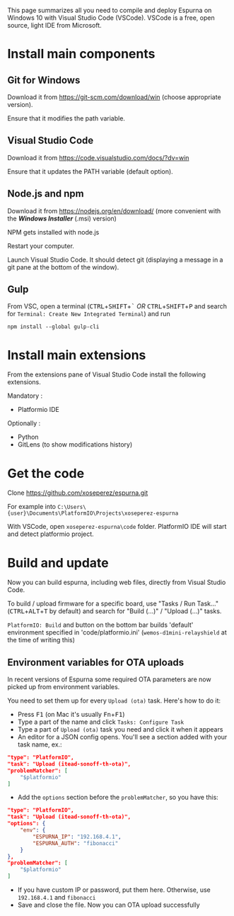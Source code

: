 This page summarizes all you need to compile and deploy Espurna on Windows 10 with Visual Studio Code (VSCode). VSCode is a free, open source, light IDE from Microsoft.

# Install main components

## Git for Windows

Download it from https://git-scm.com/download/win (choose appropriate version).

Ensure that it modifies the path variable.

## Visual Studio Code

Download it from https://code.visualstudio.com/docs/?dv=win

Ensure that it updates the PATH variable (default option).

## Node.js and npm

Download it from https://nodejs.org/en/download/ (more convenient with the ***Windows Installer*** (.msi) version)

NPM gets installed with node.js

Restart your computer. 

Launch Visual Studio Code. It should detect git (displaying a message in a git pane at the bottom of the window).

## Gulp

From VSC, open a terminal (<kbd>CTRL</kbd>+<kbd>SHIFT</kbd>+<kbd>\`</kbd> *OR* <kbd>CTRL</kbd>+<kbd>SHIFT</kbd>+<kbd>P</kbd> and search for `Terminal: Create New Integrated Terminal`) and run

```
npm install --global gulp-cli
```

# Install main extensions

From the extensions pane of Visual Studio Code install the following extensions.

Mandatory :
- Platformio IDE

Optionally :
- Python
- GitLens (to show modifications history)

# Get the code

Clone https://github.com/xoseperez/espurna.git

For example into `C:\Users\{user}\Documents\PlatformIO\Projects\xoseperez-espurna`

With VSCode, open `xoseperez-espurna\code` folder. PlatformIO IDE will start and detect platformio project.

# Build and update

Now you can build espurna, including web files, directly from Visual Studio Code.

To build / upload firmware for a specific board, use "Tasks / Run Task..." (<kbd>CTRL</kbd>+<kbd>ALT</kbd>+<kbd>T</kbd> by default) and search for "Build (...)" / "Upload (...)" tasks.

`PlatformIO: Build` and button on the bottom bar builds 'default' environment specified in 'code/platformio.ini' (`wemos-d1mini-relayshield` at the time of writing this)

## Environment variables for OTA uploads

In recent versions of Espurna some required OTA parameters are now picked up from environment variables.

You need to set them up for every `Upload (ota)` task. Here's how to do it:

- Press <kbd>F1</kbd> (on Mac it's usually <kbd>Fn</kbd>+<kbd>F1</kbd>)
- Type a part of the name and click `Tasks: Configure Task`
- Type a part of `Upload (ota)` task you need and click it when it appears
- An editor for a JSON config opens. You'll see a section added with your task name, ex.:

```json
"type": "PlatformIO",
"task": "Upload (itead-sonoff-th-ota)",
"problemMatcher": [
    "$platformio"
]
```

- Add the `options` section before the `problemMatcher`, so you have this:

```json
"type": "PlatformIO",
"task": "Upload (itead-sonoff-th-ota)",
"options": {
    "env": {
        "ESPURNA_IP": "192.168.4.1",
        "ESPURNA_AUTH": "fibonacci"
    }
},
"problemMatcher": [
    "$platformio"
]
```

- If you have custom IP or password, put them here. Otherwise, use `192.168.4.1` and `fibonacci`
- Save and close the file. Now you can OTA upload successfully

